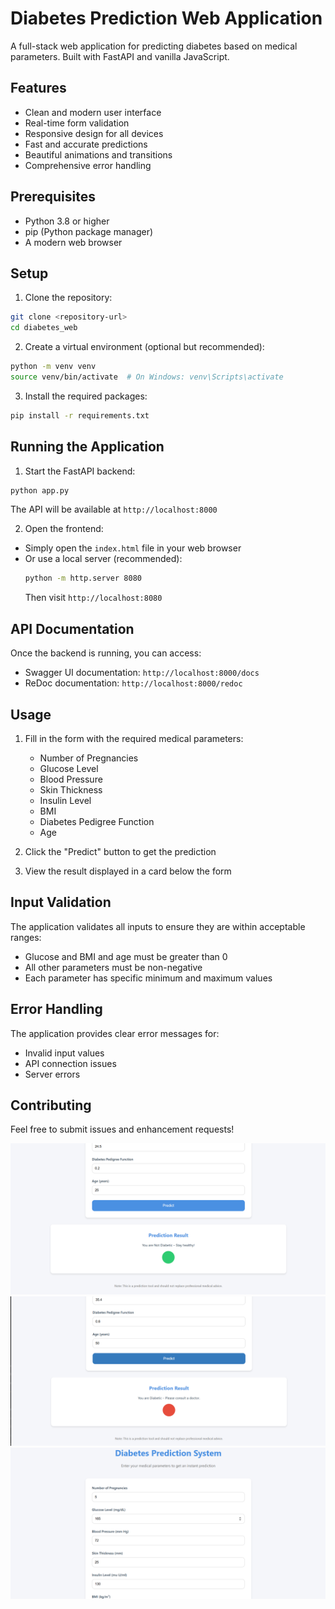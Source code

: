 # Diabetes Prediction Web Application

A full-stack web application for predicting diabetes based on medical parameters. Built with FastAPI and vanilla JavaScript.

## Features

- Clean and modern user interface
- Real-time form validation
- Responsive design for all devices
- Fast and accurate predictions
- Beautiful animations and transitions
- Comprehensive error handling

## Prerequisites

- Python 3.8 or higher
- pip (Python package manager)
- A modern web browser

## Setup

1. Clone the repository:
```bash
git clone <repository-url>
cd diabetes_web
```

2. Create a virtual environment (optional but recommended):
```bash
python -m venv venv
source venv/bin/activate  # On Windows: venv\Scripts\activate
```

3. Install the required packages:
```bash
pip install -r requirements.txt
```

## Running the Application

1. Start the FastAPI backend:
```bash
python app.py
```
The API will be available at `http://localhost:8000`

2. Open the frontend:
- Simply open the `index.html` file in your web browser
- Or use a local server (recommended):
  ```bash
  python -m http.server 8080
  ```
  Then visit `http://localhost:8080`

## API Documentation

Once the backend is running, you can access:
- Swagger UI documentation: `http://localhost:8000/docs`
- ReDoc documentation: `http://localhost:8000/redoc`

## Usage

1. Fill in the form with the required medical parameters:
   - Number of Pregnancies
   - Glucose Level
   - Blood Pressure
   - Skin Thickness
   - Insulin Level
   - BMI
   - Diabetes Pedigree Function
   - Age

2. Click the "Predict" button to get the prediction

3. View the result displayed in a card below the form

## Input Validation

The application validates all inputs to ensure they are within acceptable ranges:
- Glucose and BMI and age must be greater than 0
- All other parameters must be non-negative
- Each parameter has specific minimum and maximum values

## Error Handling

The application provides clear error messages for:
- Invalid input values
- API connection issues
- Server errors

## Contributing

Feel free to submit issues and enhancement requests! 

![case 1](image.png)
![case 2](image-1.png)
![ui](image-2.png)